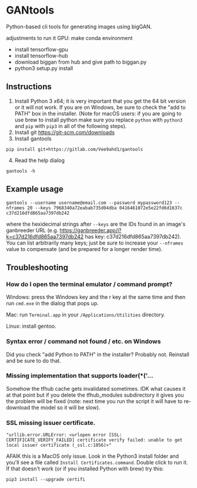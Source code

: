 # GANtools

Python-based cli tools for generating images using bigGAN.

adjustments to run it GPU:
make conda environment
- install tensorflow-gpu
- install tensorflow-hub
- download biggan from hub and give path to biggan.py
- python3 setup.py install
## Instructions
1. Install Python 3 x64; it is very important that you get the 64 bit version or it will not work. If you are on Windows, be sure to check the "add to PATH" box in the installer. (Note for macOS users: if you are going to use brew to install python make sure you replace `python` with `python3` and `pip` with `pip3` in all of the following steps).
2. Install git
https://git-scm.com/downloads
3. Install gantools
```
pip install git+https://gitlab.com/Vee9ahd1/gantools
```
4. Read the help dialog
```
gantools -h
```
## Example usage
```
gantools --username username@email.com --password mypassword123 --nframes 20 --keys 7968340a72eabab735d04dba 0416461072e5e22fd6d1637c c37d216dfd865aa7397db242
```
where the hexidecimal strings after `--keys` are the IDs found in an image's ganbreeder URL (e.g. https://ganbreeder.app/i?k=c37d216dfd865aa7397db242 has key: c37d216dfd865aa7397db242). You can list arbitrarily many keys; just be sure to increase your `--nframes` value to compensate (and be prepared for a longer render time).
## Troubleshooting
### How do I open the terminal emulator / command prompt?
Windows: press the Windows key and the r key at the same time and then run `cmd.exe` in the dialog that pops up.

Mac: run `Terminal.app` in your `/Applications/Utilities` directory.

Linux: install gentoo.
### Syntax error / command not found / etc. on Windows
Did you check "add Python to PATH" in the installer? Probably not. Reinstall and be sure to do that.
### Missing implementation that supports loader(\*(\'...
Somehow the tfhub cache gets invalidated sometimes. IDK what causes it at that point but if you delete the tfhub\_modules subdirectory it gives you the problem will be fixed (note: next time you run the script it will have to re-download the model so it will be slow).
### SSL missing issuer certificate.
```
"urllib.error.URLError: <urlopen error [SSL: CERTIFICATE_VERIFY_FAILED] certificate verify failed: unable to get local issuer certificate (_ssl.c:1056)>"
```
AFAIK this is a MacOS only issue. Look in the Python3 install folder and you'll see a file called `Install Certificates.command`. Double click to run it. If that doesn't work (or if you installed Python with brew) try this:
```
pip3 install --upgrade certifi
```
